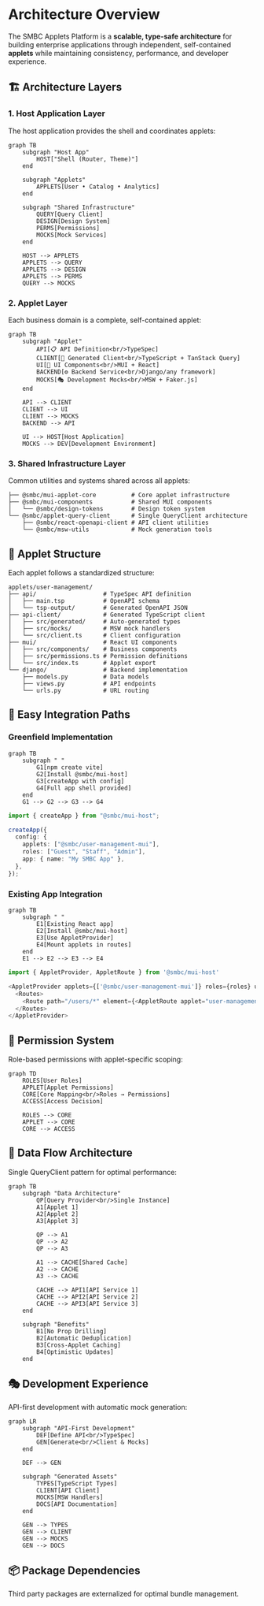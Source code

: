 # Architecture Overview

The SMBC Applets Platform is a **scalable, type-safe architecture** for building enterprise applications through independent, self-contained **applets** while maintaining consistency, performance, and developer experience.

## 🏗️ Architecture Layers

### 1. Host Application Layer

The host application provides the shell and coordinates applets:

```mermaid
graph TB
    subgraph "Host App"
        HOST["Shell (Router, Theme)"]
    end

    subgraph "Applets"
        APPLETS[User • Catalog • Analytics]
    end

    subgraph "Shared Infrastructure"
        QUERY[Query Client]
        DESIGN[Design System]
        PERMS[Permissions]
        MOCKS[Mock Services]
    end

    HOST --> APPLETS
    APPLETS --> QUERY
    APPLETS --> DESIGN
    APPLETS --> PERMS
    QUERY --> MOCKS

```

### 2. Applet Layer

Each business domain is a complete, self-contained applet:

```mermaid
graph TB
    subgraph "Applet"
        API[📋 API Definition<br/>TypeSpec]
        CLIENT[🔌 Generated Client<br/>TypeScript + TanStack Query]
        UI[🎨 UI Components<br/>MUI + React]
        BACKEND[⚙️ Backend Service<br/>Django/any framework]
        MOCKS[🎭 Development Mocks<br/>MSW + Faker.js]
    end

    API --> CLIENT
    CLIENT --> UI
    CLIENT --> MOCKS
    BACKEND --> API

    UI --> HOST[Host Application]
    MOCKS --> DEV[Development Environment]
```

### 3. Shared Infrastructure Layer

Common utilities and systems shared across all applets:

```
├── @smbc/mui-applet-core          # Core applet infrastructure
├── @smbc/mui-components           # Shared MUI components
│   └── @smbc/design-tokens        # Design token system
└── @smbc/applet-query-client      # Single QueryClient architecture
    ├── @smbc/react-openapi-client # API client utilities
    └── @smbc/msw-utils            # Mock generation tools
```

## 📱 Applet Structure

Each applet follows a standardized structure:

```
applets/user-management/
├── api/                   # TypeSpec API definition
│   ├── main.tsp           # OpenAPI schema
│   └── tsp-output/        # Generated OpenAPI JSON
├── api-client/            # Generated TypeScript client
│   ├── src/generated/     # Auto-generated types
│   ├── src/mocks/         # MSW mock handlers
│   └── src/client.ts      # Client configuration
├── mui/                   # React UI components
│   ├── src/components/    # Business components
│   ├── src/permissions.ts # Permission definitions
│   └── src/index.ts       # Applet export
└── django/                # Backend implementation
    ├── models.py          # Data models
    ├── views.py           # API endpoints
    └── urls.py            # URL routing
```

## 🚀 Easy Integration Paths

### Greenfield Implementation

```mermaid
graph TB
    subgraph " "
        G1[npm create vite]
        G2[Install @smbc/mui-host]
        G3[createApp with config]
        G4[Full app shell provided]
    end
    G1 --> G2 --> G3 --> G4
```

```typescript
import { createApp } from "@smbc/mui-host";

createApp({
  config: {
    applets: ["@smbc/user-management-mui"],
    roles: ["Guest", "Staff", "Admin"],
    app: { name: "My SMBC App" },
  },
});
```

### Existing App Integration

```mermaid
graph TB
    subgraph " "
        E1[Existing React app]
        E2[Install @smbc/mui-host]
        E3[Use AppletProvider]
        E4[Mount applets in routes]
    end
    E1 --> E2 --> E3 --> E4
```

```typescript
import { AppletProvider, AppletRoute } from '@smbc/mui-host'

<AppletProvider applets={['@smbc/user-management-mui']} roles={roles} user={user}>
  <Routes>
    <Route path="/users/*" element={<AppletRoute applet="user-management" />} />
  </Routes>
</AppletProvider>
```

## 🔐 Permission System

Role-based permissions with applet-specific scoping:

```mermaid
graph TD
    ROLES[User Roles]
    APPLET[Applet Permissions]
    CORE[Core Mapping<br/>Roles → Permissions]
    ACCESS[Access Decision]

    ROLES --> CORE
    APPLET --> CORE
    CORE --> ACCESS

```

## 🔄 Data Flow Architecture

Single QueryClient pattern for optimal performance:

```mermaid
graph TB
    subgraph "Data Architecture"
        QP[Query Provider<br/>Single Instance]
        A1[Applet 1]
        A2[Applet 2]
        A3[Applet 3]

        QP --> A1
        QP --> A2
        QP --> A3

        A1 --> CACHE[Shared Cache]
        A2 --> CACHE
        A3 --> CACHE

        CACHE --> API1[API Service 1]
        CACHE --> API2[API Service 2]
        CACHE --> API3[API Service 3]
    end

    subgraph "Benefits"
        B1[No Prop Drilling]
        B2[Automatic Deduplication]
        B3[Cross-Applet Caching]
        B4[Optimistic Updates]
    end
```

## 🎭 Development Experience

API-first development with automatic mock generation:

```mermaid
graph LR
    subgraph "API-First Development"
        DEF[Define API<br/>TypeSpec]
        GEN[Generate<br/>Client & Mocks]
    end

    DEF --> GEN

    subgraph "Generated Assets"
        TYPES[TypeScript Types]
        CLIENT[API Client]
        MOCKS[MSW Handlers]
        DOCS[API Documentation]
    end

    GEN --> TYPES
    GEN --> CLIENT
    GEN --> MOCKS
    GEN --> DOCS
```

## 📦 Package Dependencies

Third party packages are externalized for optimal bundle management.
